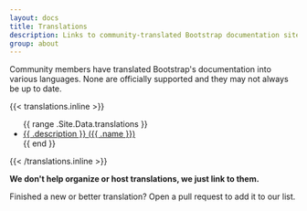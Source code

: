 ```yaml
---
layout: docs
title: Translations
description: Links to community-translated Bootstrap documentation sites.
group: about
---
```


Community members have translated Bootstrap's documentation into various languages. None are officially supported and they may not always be up to date.

{{< translations.inline >}}
<ul>
  {{ range .Site.Data.translations }}
  <li><a href="{{ .url }}" hreflang="{{ .code }}">{{ .description }} ({{ .name }})</a></li>
  {{ end }}
</ul>
{{< /translations.inline >}}

**We don't help organize or host translations, we just link to them.**

Finished a new or better translation? Open a pull request to add it to our list.
